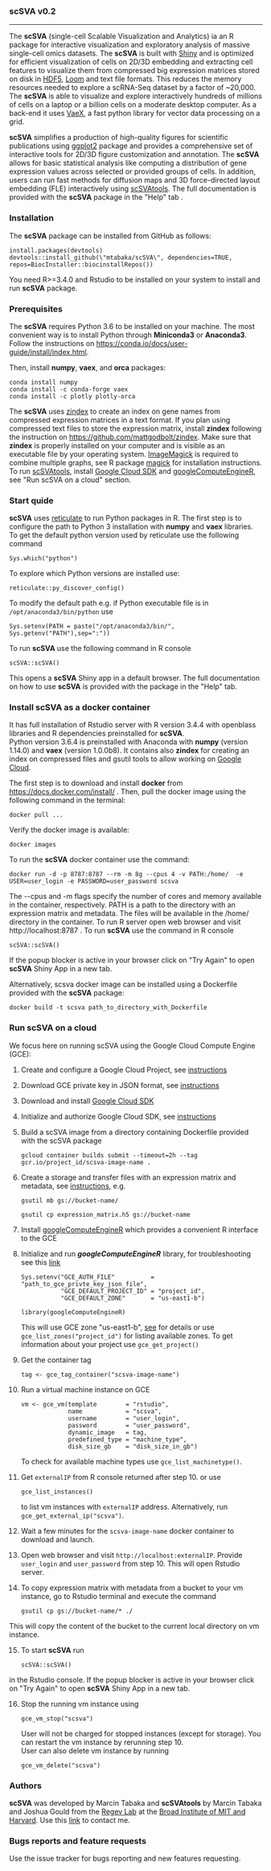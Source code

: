 ### scSVA v0.2

---

The **scSVA** (single-cell Scalable Visualization and Analytics) ia an R package for 
interactive visualization and exploratory analysis of massive 
single-cell omics datasets. The **scSVA** is built with [Shiny](https://shiny.rstudio.com) and is optimized for efficient 
visualization of cells on 2D/3D embedding and extracting cell features to visualize them 
from compressed big expression matrices stored on disk in [HDF5](https://www.hdfgroup.org/solutions/hdf5/), [Loom](http://loompy.org) and text file formats.
This reduces the memory resources needed to explore a scRNA-Seq dataset by a factor of ~20,000.
The **scSVA** is able to visualize and explore interactively hundreds of millions of cells on a laptop 
or a billion cells on a moderate desktop computer. 
As a back-end it uses [VaeX](https://github.com/maartenbreddels/vaex), 
a fast python library for vector data processing on a grid. 

**scSVA** simplifies a production of high-quality figures for scientific publications using [ggplot2](https://ggplot2.tidyverse.org) package 
and provides a comprehensive set of interactive tools for 2D/3D figure customization and annotation.
The **scSVA** allows for basic statistical analysis like computing a distribution of gene expression 
values across selected or provided groups of cells. 
In addition, users can run fast methods for diffusion maps and 3D force-directed layout embedding (FLE) interactively using 
[scSVAtools](https://github.com/broadinstitute/scSVAtools).
The full documentation is provided with the **scSVA** package in the "Help" tab .

### Installation

The **scSVA** package can be installed from GitHub as follows:

```
install.packages(devtools)
devtools::install_github(\"mtabaka/scSVA\", dependencies=TRUE, repos=BiocInstaller::biocinstallRepos())
```
You need R>=3.4.0 and Rstudio to be installed on your system to install and run **scSVA** package. 

### Prerequisites

The **scSVA** requires Python 3.6 to be installed on your machine. 
The most convenient way is to install Python through **Miniconda3** or **Anaconda3**.
Follow the instructions on https://conda.io/docs/user-guide/install/index.html. 

Then, install **numpy**, **vaex**, and **orca** packages:
```
conda install numpy
conda install -c conda-forge vaex
conda install -c plotly plotly-orca
```

The **scSVA** uses [zindex](https://github.com/mattgodbolt/zindex) to create an index on gene names
from compressed expression matrices in a text format. 
If you plan using compressed text files to store the expression matrix, install **zindex** 
following the instruction on https://github.com/mattgodbolt/zindex.
Make sure that **zindex** is properly installed on your computer and
is visible as an executable file by your operating system. 
[ImageMagick](https://www.imagemagick.org/script/index.php) 
is required to combine multiple graphs, see 
R package [magick](https://github.com/ropensci/magick) for installation instructions.
To run [scSVAtools](https://github.com/broadinstitute/scSVAtools), install  [Google Cloud SDK](https://cloud.google.com/sdk/downloads) 
and  [googleComputeEngineR](https://cloudyr.github.io/googleComputeEngineR/index.html), see "Run scSVA on a cloud" section.


### Start quide

**scSVA** uses [reticulate](https://github.com/rstudio/reticulate) to run Python packages in R.
The first step is to configure the path to Python 3 installation with **numpy** and **vaex** libraries.
To get the default python version used by reticulate use the following command
```
Sys.which("python")
```
To explore which Python versions are installed use:
```
reticulate::py_discover_config()
```
To modify the default path e.g. if Python executable file is in `/opt/anaconda3/bin/python` use
```
Sys.setenv(PATH = paste("/opt/anaconda3/bin/", Sys.getenv("PATH"),sep=":"))
```
To run **scSVA** use the following command in R console
```
scSVA::scSVA()
```
This opens a **scSVA** Shiny app in a default browser. 
The full documentation on how to use **scSVA** is provided with the package in the "Help" 
tab. 

### Install scSVA as a docker container

It has full installation of Rstudio server with R version 3.4.4 with openblass libraries 
and R dependencies preinstalled for **scSVA**.  
Python version 3.6.4 is preinstalled with Anaconda with **numpy** (version 1.14.0) and **vaex**
(version 1.0.0b8). It contains also **zindex** for creating an index on compressed files and 
gsutil tools to allow working on [Google Cloud](https://cloud.google.com).  

The first step is to download and install **docker** from https://docs.docker.com/install/ .
Then, pull the docker image using the 
following command in the terminal:

```
docker pull ...
```

Verify the docker image is available:

```
docker images
```

To run the **scSVA** docker container use the command:

```
docker run -d -p 8787:8787 --rm -m 8g --cpus 4 -v PATH:/home/  -e USER=user_login -e PASSWORD=user_password scsva
```
The --cpus and -m flags specify the number of cores and memory available in the container, respectively.
PATH is a path to the directory with an expression matrix and metadata. 
The files will be available in the /home/ directory in the container.
To run R server open web browser and visit http://localhost:8787 .
To run **scSVA** use the command in R console
```
scSVA::scSVA()
```
If the popup blocker is active in your browser click on "Try Again" to open **scSVA** Shiny App in a new tab.

Alternatively, scsva docker image can be installed using a Dockerfile provided with the **scSVA** package:
```
docker build -t scsva path_to_directory_with_Dockerfile
```

### Run scSVA on a cloud

We focus here on running scSVA using the Google Cloud Compute Engine (GCE):

1. Create and configure a Google Cloud Project, see [instructions](https://cloud.google.com/resource-manager/docs/creating-managing-projects)
2. Download GCE private key in JSON format, see [instructions](https://cloud.google.com/storage/docs/authentication#service_accounts})
3. Download and install [Google Cloud SDK](https://cloud.google.com/sdk/downloads)
4. Initialize and authorize Google Cloud SDK, see [instructions](https://cloud.google.com/sdk/docs/quickstarts)
5. Build a scSVA image from a directory containing Dockerfile provided with the scSVA package
    ```
    gcloud container builds submit --timeout=2h --tag gcr.io/project_id/scsva-image-name .
    ```
6. Create a storage and transfer files with an expression matrix and metadata, see [instructions](https://cloud.google.com/storage/docs/gsutil/commands/mb), e.g.
    ```
    gsutil mb gs://bucket-name/
    ```
    ```
    gsutil cp expression_matrix.h5 gs://bucket-name
    ```
7. Install [googleComputeEngineR](https://cloudyr.github.io/googleComputeEngineR/index.html) which provides a convenient R interface to the GCE
8. Initialize and run ***googleComputeEngineR*** library, for troubleshooting see this [link](https://cloudyr.github.io/googleComputeEngineR/)
    ```
    Sys.setenv("GCE_AUTH_FILE"          = "path_to_gce_privte_key_json_file",
               "GCE_DEFAULT_PROJECT_ID" = "project_id",
               "GCE_DEFAULT_ZONE"       = "us-east1-b")
    ```
    
    ```
    library(googleComputeEngineR)
    ```
  
    This will use GCE zone "us-east1-b", [see](https://cloud.google.com/compute/docs/regions-zones/) 
    for details or use `gce_list_zones("project_id")` for listing available zones. 
    To get information about your project use `gce_get_project()` 
9. Get the container tag
    ```
    tag <- gce_tag_container("scsva-image-name")
    ```
10. Run a virtual machine instance on GCE
    ```
    vm <- gce_vm(template        = "rstudio",
                 name            = "scsva",
                 username        = "user_login",
                 password        = "user_password",
                 dynamic_image   = tag,
                 predefined_type = "machine_type",
                 disk_size_gb    = "disk_size_in_gb")
    ```
    To check for available machine types use `gce_list_machinetype()`.
11. Get `externalIP` from R console returned after step 10. or use
    ```
    gce_list_instances()
    ```
    to list vm instances with `externalIP` address. 
    Alternatively, run `gce_get_external_ip("scsva")`.
12. Wait a few minutes for the `scsva-image-name` docker container to download and launch.
13. Open web browser and visit `http://localhost:externalIP`. 
    Provide `user_login` and `user_password` from step 10. This will open Rstudio server.
14. To copy expression matrix with metadata from a bucket to your vm instance, go to Rstudio terminal and execute the command
    ```
    gsutil cp gs://bucket-name/* ./  
    ```
   This will copy the content of the bucket to the current local directory on vm instance. 
   
15. To start **scSVA** run 
    ```
    scSVA::scSVA()
    ```
  in the Rstudio console. If the popup blocker is active in your browser click on "Try Again" 
  to open **scSVA** Shiny App in a new tab.

16. Stop the running vm instance using
    ```
    gce_vm_stop("scsva")  
    ```
    User will not be charged for stopped instances (except for storage). 
    You can restart the vm instance by rerunning step 10.  
    User can also delete vm instance by running 
    ```
    gce_vm_delete("scsva")
    ```
  
### Authors

**scSVA** was developed by Marcin Tabaka and  **scSVAtools** by Marcin Tabaka and Joshua Gould from the [Regev Lab](https://www.broadinstitute.org/regev-lab) at the [Broad Institute of MIT and Harvard](https://www.broadinstitute.org).
Use this [link](mailto:mtabaka@broadinstitute.org) to contact me. 

### Bugs reports and feature requests
Use the issue tracker for bugs reporting and new features requesting.
 











